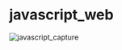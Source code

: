 # javascript_web
![javascript_capture](https://user-images.githubusercontent.com/92089428/172768320-0f0c2cfd-8351-4d3a-93d9-2b5f7818875e.PNG)
